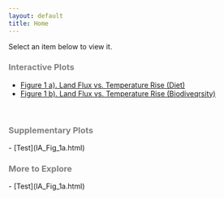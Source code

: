 ```yaml
---
layout: default
title: Home
---
```


Select an item below to view it.
<br>
<h3 style="color: #808080;">Interactive Plots</h3>

- [Figure 1 a). Land Flux vs. Temperature Rise (Diet)](IA_Fig_1a.html)
- [Figure 1 b). Land Flux vs. Temperature Rise (Biodiveqrsity)](IA_Fig_1b.html)


<br>
<h3 style="color: #808080;">Supplementary Plots</h3>
- [Test](IA_Fig_1a.html)


<br>
<h3 style="color: #808080;">More to Explore</h3>
- [Test](IA_Fig_1a.html)


